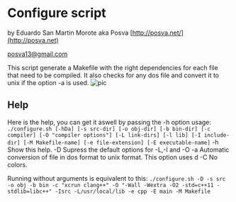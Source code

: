 Configure script
==================
by Eduardo San Martin Morote aka Posva
[http://posva.net/](http://posva.net)

posva13@gmail.com

This script generate a Makefile with the right dependencies for each file that need to be compiled. It also checks for any dos file and convert it to unix if the option -a is used.
![pic](http://i.imgur.com/Futju0p.png)

Help
------------
Here is the help, you can get it aswell by passing the -h option
usage: 
`./configure.sh [-hDa] [-s src-dir] [-o obj-dir] [-b bin-dir] [-c compiler] [-O "compiler options"] [-L link-dirs] [-l lib] [-I include-dir] [-M Makefile-name] [-e file-extension] [-E executable-name]`
  -h    Show this help.
  -D    Supress the default options for -L,-I and -O
  -a    Automatic conversion of file in dos format to unix format. This option uses d
  -C    No colors.

Running without arguments is equivalent to this:
  `./configure.sh -D -s src -o obj -b bin -c "xcrun clang++" -O "-Wall -Wextra -O2 -std=c++11 -stdlib=libc++" -Isrc -L/usr/local/lib -e cpp -E main -M Makefile`

